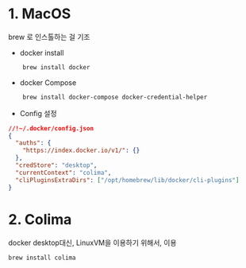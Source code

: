 # 1. MacOS

brew 로 인스톨하는 걸 기조

- docker install

```bash
    brew install docker
```

- docker Compose

```bash
    brew install docker-compose docker-credential-helper
```

- Config 설정

```json
//!~/.docker/config.json
{
  "auths": {
    "https://index.docker.io/v1/": {}
  },
  "credStore": "desktop",
  "currentContext": "colima",
  "cliPluginsExtraDirs": ["/opt/homebrew/lib/docker/cli-plugins"]
}
```

# 2. Colima

docker desktop대신, LinuxVM을 이용하기 위해서, 이용

```bash
brew install colima
```
